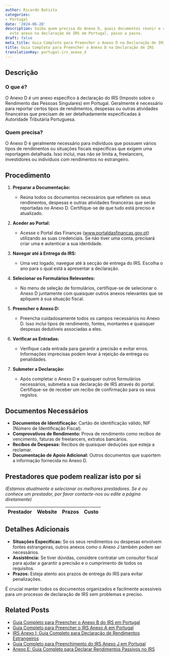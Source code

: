 ```yaml
---
author: Ricardo Batista
categories:
- Portugal
date: '2024-06-20'
description: Saiba quem precisa do Anexo D, quais documentos reunir e como preencher
  este anexo na declaração de IRS em Portugal, passo a passo.
draft: false
meta_title: Guia Completo para Preencher o Anexo D na Declaração de IRS
title: Guia Completo para Preencher o Anexo D na Declaração de IRS
translationKey: portugal-irs_anexo_d
---
```



## Descrição
### O que é?
O Anexo D é um anexo específico à declaração do IRS (Imposto sobre o Rendimento das Pessoas Singulares) em Portugal. Geralmente é necessário para reportar certos tipos de rendimentos, despesas ou outras atividades financeiras que precisam de ser detalhadamente especificadas à Autoridade Tributária Portuguesa.

### Quem precisa?
O Anexo D é geralmente necessário para indivíduos que possuem vários tipos de rendimentos ou situações fiscais específicas que exigem uma reportagem detalhada. Isso inclui, mas não se limita a, freelancers, investidores ou indivíduos com rendimentos no estrangeiro.

## Procedimento
1. **Preparar a Documentação:**
   - Reúna todos os documentos necessários que refletem os seus rendimentos, despesas e outras atividades financeiras que serão reportadas no Anexo D. Certifique-se de que tudo está preciso e atualizado.

2. **Aceder ao Portal:**
   - Acesse o Portal das Finanças (www.portaldasfinancas.gov.pt) utilizando as suas credenciais. Se não tiver uma conta, precisará criar uma e autenticar a sua identidade.

3. **Navegar até à Entrega do IRS:**
   - Uma vez logado, navegue até à secção de entrega do IRS. Escolha o ano para o qual está a apresentar a declaração.

4. **Selecionar os Formulários Relevantes:**
   - No menu de seleção de formulários, certifique-se de selecionar o Anexo D juntamente com quaisquer outros anexos relevantes que se apliquem à sua situação fiscal.

5. **Preencher o Anexo D:**
   - Preencha cuidadosamente todos os campos necessários no Anexo D. Isso inclui tipos de rendimento, fontes, montantes e quaisquer despesas dedutíveis associadas a eles.

6. **Verificar as Entradas:**
   - Verifique cada entrada para garantir a precisão e evitar erros. Informações imprecisas podem levar à rejeição da entrega ou penalidades.

7. **Submeter a Declaração:**
   - Após completar o Anexo D e quaisquer outros formulários necessários, submeta a sua declaração de IRS através do portal. Certifique-se de receber um recibo de confirmação para os seus registos.

## Documentos Necessários
- **Documentos de Identificação:** Cartão de identificação válido, NIF (Número de Identificação Fiscal).
- **Comprovativos de Rendimento:** Prova de rendimento como recibos de vencimento, faturas de freelancers, extratos bancários.
- **Recibos de Despesas:** Recibos de quaisquer deduções que esteja a reclamar.
- **Documentação de Apoio Adicional:** Outros documentos que suportem a informação fornecida no Anexo D.

## Prestadores que podem realizar isto por si
_(Estamos atualmente a selecionar os melhores prestadores. Se é ou conhece um prestador, por favor contacte-nos ou edite a página diretamente)_

| Prestador       |     Website     |     Prazos    |       Custo      |
| :-------------: | :-------------: |  :-------------: | :-------------: |

## Detalhes Adicionais
- **Situações Específicas:** Se os seus rendimentos ou despesas envolvem fontes estrangeiras, outros anexos como o Anexo J também podem ser necessários.
- **Assistência:** Se tiver dúvidas, considere contratar um consultor fiscal para ajudar a garantir a precisão e o cumprimento de todos os requisitos.
- **Prazos:** Esteja atento aos prazos de entrega do IRS para evitar penalizações.

É crucial manter todos os documentos organizados e facilmente acessíveis para um processo de declaração de IRS sem problemas e preciso.


## Related Posts

- [Guia Completo para Preencher o Anexo B do IRS em Portugal](https://tramitit.com/pt/guides/portugal/irs_anexo_b/)
- [Guia Completo para Preencher o IRS Anexo A em Portugal](https://tramitit.com/pt/guides/portugal/irs_anexo_a/)
- [IRS Anexo I: Guia Completo para Declaração de Rendimentos Estrangeiros](https://tramitit.com/pt/guides/portugal/irs_anexo_i/)
- [Guia Completo para Preenchimento do IRS Anexo J em Portugal](https://tramitit.com/pt/guides/portugal/irs_anexo_j/)
- [Anexo E: Guia Completo para Declarar Rendimentos Passivos no IRS](https://tramitit.com/pt/guides/portugal/irs_anexo_e/)